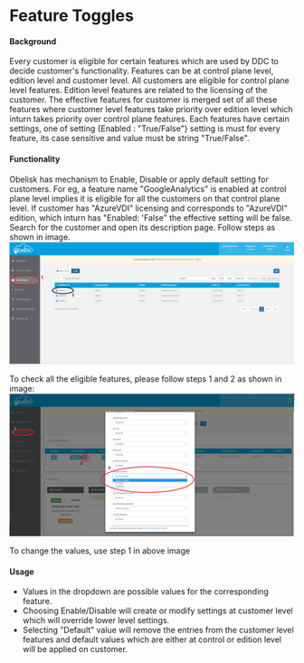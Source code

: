 # Feature Toggles

#### Background
Every customer is eligible for certain features which are used by DDC to decide customer's functionality. Features can be at control plane level, edition level and customer level. All customers are eligible for control plane level features. Edition level features are related to the licensing of the customer. The effective features for customer is merged set of all these features where customer level features take priority over edition level which inturn takes priority over control plane features.
Each features have certain settings, one of setting {Enabled : "True/False"} setting is must for every feature, its case sensitive and value must be string "True/False".

#### Functionality
Obelisk has mechanism to Enable, Disable or apply default setting for customers. For eg, a feature name "GoogleAnalytics" is enabled at control plane level implies it is eligible for all the customers on that control plane level. If customer has "AzureVDI" licensing and corresponds to "AzureVDI" edition, which inturn has "Enabled: 'False" the effective setting will be false.  
Search for the customer and open its description page. Follow steps as shown in image.
![Fig 1. Customer Page](./customer_desc.png)

To check all the eligible features, please follow steps 1 and 2 as shown in image:
![Fig 1. All features for customer](./feature_toggle.png)

To change the values, use step 1 in above image

#### Usage
- Values in the dropdown are possible values for the corresponding feature. 
- Choosing Enable/Disable will create or modify settings at customer level which will override lower level settings. 
- Selecting "Default" value will remove the entries from the customer level features and default values which are either at control or edition level will be applied on customer.
